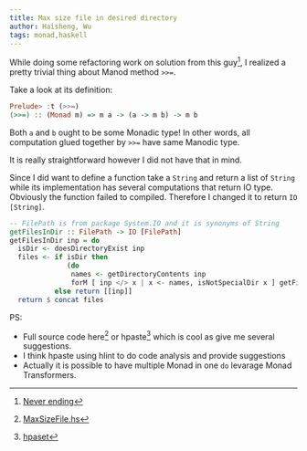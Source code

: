 ```yaml
---
title: Max size file in desired directory
author: Haisheng, Wu
tags: monad,haskell
---
```


While doing some refactoring work on solution from this guy[^garriot], I realized a pretty trivial thing about Manod method `>>=`.

Take a look at its definition:

```haskell
Prelude> :t (>>=)
(>>=) :: (Monad m) => m a -> (a -> m b) -> m b
```

Both `a` and `b` ought to be some Monadic type!
In other words, all computation glued together by `>>=` have same Manodic type.

It is really straightforward however I did not have that in mind.

Since I did want to define a function take a `String` and return a list of `String` while its implementation has several computations that return IO type.
Obviously the function failed to compiled.
Therefore I changed it to return `IO [String]`.

```haskell
-- FilePath is from package System.IO and it is synonyms of String
getFilesInDir :: FilePath -> IO [FilePath]
getFilesInDir inp = do
  isDir <- doesDirectoryExist inp
  files <- if isDir then
              (do
               names <- getDirectoryContents inp
               forM [ inp </> x | x <- names, isNotSpecialDir x ] getFilesInDir)
           else return [[inp]]
  return $ concat files
```

PS:

- Full source code here[^fullcode] or hpaste[^hpaste] which is cool as give me several suggestions.
- I think hpaste using hlint to do code analysis and provide suggestions
- Actually it is possible to have multiple Monad in one `do` levarage Monad Transformers.

[^garriot]: [Never ending](http://www.never-ending.me/blog/2011/06/16/276/)
[^fullcode]: [MaxSizeFile.hs](https://github.com/freizl/dive-into-haskell/blob/master/io/MaxSizeFile.hs)
[^hpaste]: [hpaset](http://hpaste.org/47969)
